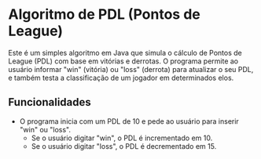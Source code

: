 # Algoritmo de PDL (Pontos de League)

Este é um simples algoritmo em Java que simula o cálculo de Pontos de League (PDL) com base em vitórias e derrotas. O programa permite ao usuário informar "win" (vitória) ou "loss" (derrota) para atualizar o seu PDL, e também testa a classificação de um jogador em determinados elos.

## Funcionalidades

- O programa inicia com um PDL de 10 e pede ao usuário para inserir "win" ou "loss".
  - Se o usuário digitar "win", o PDL é incrementado em 10.
  - Se o usuário digitar "loss", o PDL é decrementado em 15.
